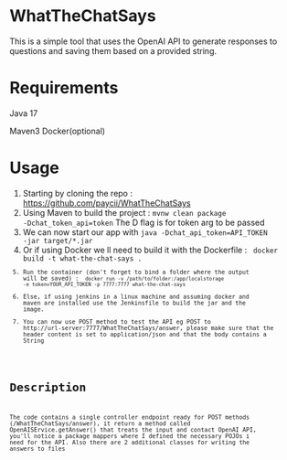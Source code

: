 # WhatTheChatSays
This is a simple tool that uses the OpenAI API to generate responses to questions and saving them based on a provided string.
# Requirements
Java 17

Maven3
Docker(optional)
# Usage #
1. Starting by cloning the repo : https://github.com/paycii/WhatTheChatSays
2. Using Maven to build the project : <code>mvnw clean package -Dchat_token_api=token</code> 
The D flag is for token arg to be passed 
3. We can now start our app with <code>java -Dchat_api_token=API_TOKEN -jar target/*.jar</code>
4. Or if using Docker we ll need to build it with the Dockerfile : <code> docker build -t what-the-chat-says . <code>
5. Run the container (don't forget to bind a folder where the output will be saved) : <code> docker run -v /path/to/folder:/app/localstorage -e token=YOUR_API_TOKEN -p 7777:7777 what-the-chat-says </code>
6. Else, if using jenkins in a linux machine and assuming docker and maven are installed use the Jenkinsfile to build the jar and the image.
7. You can now use POST method to test the API eg POST to http://url-server:7777/WhatTheChatSays/answer, please make sure that the header content is set to application/json and that the body contains a String
# Description #
The code contains a single controller endpoint ready for POST methods (/WhatTheChatSays/answer), it return a method called OpenAISErvice.getAnswer() that treats the input and contact OpenAI API, you'll notice a package mappers where I defined the necessary POJOs i need for the API. Also there are 2 additional classes for writing the answers to files
